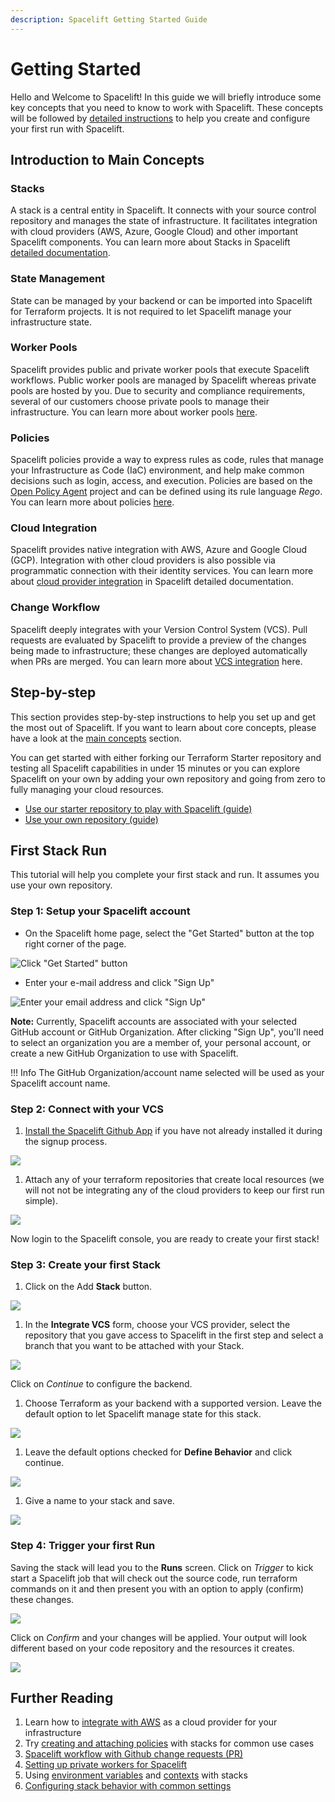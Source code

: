 ```yaml
---
description: Spacelift Getting Started Guide
---
```


# Getting Started

Hello and Welcome to Spacelift! In this guide we will briefly introduce some key concepts that you need to know to work with Spacelift. These concepts will be followed by [detailed instructions](getting-started.md#step-by-step) to help you create and configure your first run with Spacelift.

## Introduction to Main Concepts

### Stacks

A stack is a central entity in Spacelift. It connects with your source control repository and manages the state of infrastructure. It facilitates integration with cloud providers (AWS, Azure, Google Cloud) and other important Spacelift components. You can learn more about Stacks in Spacelift [detailed documentation](concepts/stack/).

### State Management

State can be managed by your backend or can be imported into Spacelift for Terraform projects. It is not required to let Spacelift manage your infrastructure state.

### Worker Pools

Spacelift provides public and private worker pools that execute Spacelift workflows. Public worker pools are managed by Spacelift whereas private pools are hosted by you. Due to security and compliance requirements, several of our customers choose private pools to manage their infrastructure. You can learn more about worker pools [here](concepts/worker-pools.md).

### Policies

Spacelift policies provide a way to express rules as code, rules that manage your Infrastructure as Code (IaC) environment, and help make common decisions such as login, access, and execution. Policies are based on the [Open Policy Agent](https://www.openpolicyagent.org) project and can be defined using its rule language _Rego_. You can learn more about policies [here](concepts/policy/).

### Cloud Integration

Spacelift provides native integration with AWS, Azure and Google Cloud (GCP). Integration with other cloud providers is also possible via programmatic connection with their identity services. You can learn more about [cloud provider integration](integrations/cloud-providers/) in Spacelift detailed documentation.

### Change Workflow

Spacelift deeply integrates with your Version Control System (VCS). Pull requests are evaluated by Spacelift to provide a preview of the changes being made to infrastructure; these changes are deployed automatically when PRs are merged. You can learn more about [VCS integration](integrations/source-control/) here.


## Step-by-step

This section provides step-by-step instructions to help you set up and get the most out of Spacelift. If you want to learn about core concepts, please have a look at the [main concepts](getting-started.md#introduction-to-main-concepts) section.

You can get started with either forking our Terraform Starter repository and testing all Spacelift capabilities in under 15 minutes or you can explore Spacelift on your own by adding your own repository and going from zero to fully managing your cloud resources.

* [Use our starter repository to play with Spacelift (guide)](https://github.com/spacelift-io/terraform-starter)
* [Use your own repository (guide)](getting-started.md#first-stack-run)

## First Stack Run

This tutorial will help you complete your first stack and run. It assumes you use your own repository.

### Step 1: Setup your Spacelift account

* On the Spacelift home page, select the "Get Started" button at the top right corner of the page.

![Click "Get Started" button](/assets/images/Screen%20Shot%202022-02-22%20at%202.56.18%20PM.png)

* Enter your e-mail address and click "Sign Up"

![Enter your email address and click "Sign Up"](/assets/images/Screen%20Shot%202022-02-22%20at%202.57.31%20PM.png)

**Note:** Currently, Spacelift accounts are associated with your selected GitHub account or GitHub Organization. After clicking "Sign Up", you'll need to select an organization you are a member of, your personal account, or create a new GitHub Organization to use with Spacelift.

!!! Info
    The GitHub Organization/account name selected will be used as your Spacelift account name.


### Step 2: Connect with your VCS

1. [Install the Spacelift Github App](https://github.com/apps/spacelift-io/installations/new) if you have not already installed it during the signup process.

![](/assets/images/0.png)

1. Attach any of your terraform repositories that create local resources (we will not not be integrating any of the cloud providers to keep our first run simple).

![](/assets/images/1.png)

Now login to the Spacelift console, you are ready to create your first stack!

###  Step 3: Create your first Stack

1. Click on the Add **Stack** button.

![](/assets/images/2.png)

1. In the **Integrate VCS** form, choose your VCS provider, select the repository that you gave access to Spacelift in the first step and select a branch that you want to be attached with your Stack.

![](/assets/images/3.png)

Click on _Continue_ to configure the backend.

1. Choose Terraform as your backend with a supported version. Leave the default option to let Spacelift manage state for this stack.

![](/assets/images/4.png)

1. Leave the default options checked for **Define Behavior** and click continue.

![](/assets/images/5.png)

1. Give a name to your stack and save.

![](/assets/images/6.png)

### Step 4: Trigger your first Run

Saving the stack will lead you to the **Runs** screen. Click on _Trigger_ to kick start a Spacelift job that will check out the source code, run terraform commands on it and then present you with an option to apply (confirm) these changes.

![](/assets/images/7.png)

Click on _Confirm_ and your changes will be applied. Your output will look different based on your code repository and the resources it creates.

![](/assets/images/8.png)

## Further Reading

1. Learn how to [integrate with AWS](integrations/cloud-providers/aws.md) as a cloud provider for your infrastructure
2. Try [creating and attaching policies](concepts/policy/#creating-policies) with stacks for common use cases
3. [Spacelift workflow with Github change requests (PR)](integrations/source-control/github.md#pull-requests)
4. [Setting up private workers for Spacelift](concepts/worker-pools.md)
5. Using [environment variables](concepts/configuration/environment.md#environment-variables) and [contexts](concepts/configuration/context.md) with stacks
6. [Configuring stack behavior with common settings](concepts/stack/stack-settings.md)
